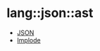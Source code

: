 # lang::json::ast


   * [JSON](../../../../Library/lang/json/ast/JSON.md)
   * [Implode](../../../../Library/lang/json/ast/Implode.md)